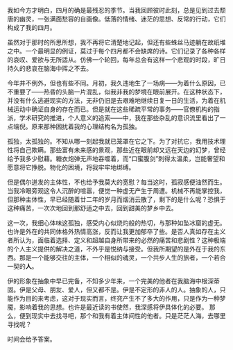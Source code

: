 我如今方才明白，四月的确是最残忍的季节。当我回顾彼时此刻，总是见到过去颓唐的幽灵，一张满面愁容的自画像。低落的情绪、迷茫的思想、反常的行动，它们构成了我的四月。

虽然对于那时的所思所想，我不再将它清楚地记起，但还有些蛛丝马迹躺在故纸堆之中。一个最明显的例证，莫过于每个四月都不会缺席的诗。它们记录了各种各样的哀叹、爱欲与无所适从。仿佛一个轮回，每年总会有这样一个悲观的时段，旷日持久的悲哀在脑海中挥之不去。

今年并不例外，但也有些不同。月初，我久违地生了一场病——为着什么原因，已不重要了——热昏的头脑一片混乱，似我非我的梦境在眼前展开。在这种状态下，并没有什么逃避现实的方法，无非仍旧是去艰难地继续日复一日的生活，为着在机械运动中确证自身的存在而已。但是就在这些稀疏平常的事务——官僚机构的指派，学术研究的推进，个人意义的追索——中，我在那些杂乱的意识流里看出了一点端倪。原来那种困扰着我的心理结构名为孤独。

孤独，太孤独的。不知从哪一刻起我就已笼罩在它之下。为了对抗它，我用技术理性将自己欺瞒。那些富有未来感的景观，那些近在眼前却又远在天边的幻梦，曾经给予我多少慰藉。糖衣炮弹无声地吞噬着，而“口蜜腹剑”刺得太温柔，岂能奢望和愿意将它挣脱。物化的困境，将我牢牢地绑缚。

但是偶尔迸发的主体性，不也给予我莫大的宽慰？每当这时，孤寂感便油然而生。当我冷眼旁观这令人沉醉的喧嚣，便觉一种虚无产生于周遭。机械不再能掌控我，但那种主体性，早已经随着廿二年的岁月而烟消云散了，剩下的是什么呢？恐惧于这种痛苦，一次次地回到那舒适之中去，回到甜美的梦乡中去。

这一次，我细心体味这孤独，感受内心似烧灼般的热切，与那种如坠冰窟的虚无。也许是外在的共同体格外热情高涨，反而让我更加郁卒了些。是否人真如存在主义者所认为，面临着选择、定义和超越自身所带来的必然的痛苦和悲剧性？这种极端的个人主义提供的解决之道，不外乎是悦纳与接受。但我所期望的是外在于我的东西。那是一个能够交往的主体，一个相似的魂灵，一个共步人生的旅者，一个若合一契的**人**。

伊的形象在抽象中早已完备，不知多少年来，一个完美的他者在我脑海中根深蒂固。伊是父母、朋友、爱人，但又都不是。伊是不定形的非人的人。抽象的人，只能作为目的来考虑，这对于现实而言，终究产生不了多大的作用，只是作为一种梦魇，影响着我的思想。也许是最近读的书使然，我深感将伊具体化的必要。 那么，便到现实中去找寻吧，那个和我有着主体间性的他者。只是茫茫人海，去哪里寻找呢？

时间会给予答案。